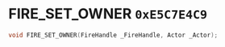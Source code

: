 # FIRE_SET_OWNER `0xE5C7E4C9`

```cpp
void FIRE_SET_OWNER(FireHandle _FireHandle, Actor _Actor);
```